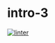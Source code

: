 # intro-3
 [![linter](https://github.com/fiona-yuqi-zhang/intro-3/workflows/linter/badge.svg)](https://github.com/marketplace/actions/super-linter)
